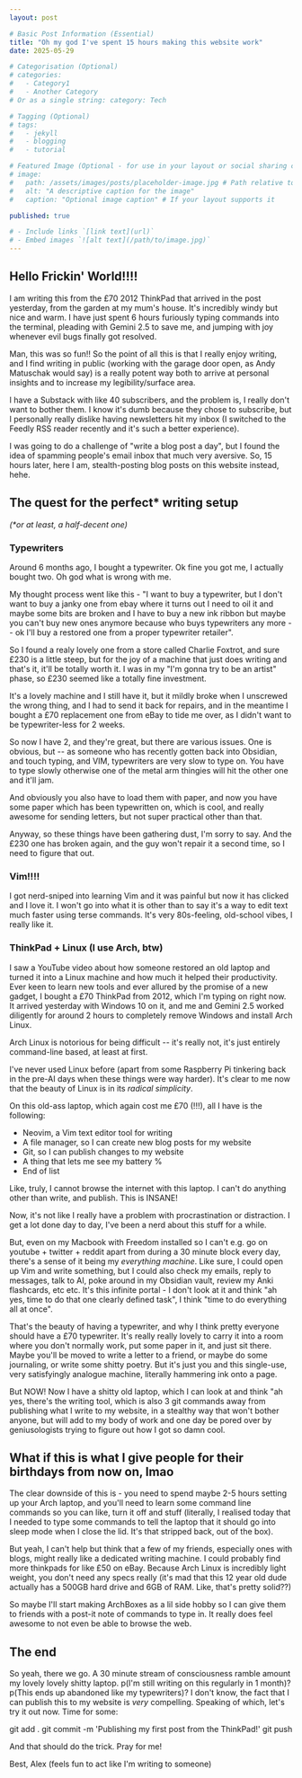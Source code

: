 ```yaml
---
layout: post

# Basic Post Information (Essential)
title: "Oh my god I've spent 15 hours making this website work" 
date: 2025-05-29

# Categorisation (Optional)
# categories: 
#   - Category1
#   - Another Category
# Or as a single string: category: Tech

# Tagging (Optional)
# tags:
#   - jekyll
#   - blogging
#   - tutorial

# Featured Image (Optional - for use in your layout or social sharing cards)
# image:
#   path: /assets/images/posts/placeholder-image.jpg # Path relative to your site root
#   alt: "A descriptive caption for the image"
#   caption: "Optional image caption" # If your layout supports it

published: true 

# - Include links `[link text](url)`
# - Embed images `![alt text](/path/to/image.jpg)`
---
```


## Hello Frickin' World!!!! 
I am writing this from the £70 2012 ThinkPad that arrived in the post yesterday,
from the garden at my mum's house. It's incredibly windy but nice and warm. I
have just spent 6 hours furiously typing commands into the terminal, pleading
with Gemini 2.5 to save me, and jumping with joy whenever evil bugs finally got
resolved. 

Man, this was so fun!! So the point of all this is that I really enjoy writing,
and I find writing in public (working with the garage door open, as Andy
Matuschak would say) is a really potent way both to arrive at personal insights
and to increase my legibility/surface area. 

I have a Substack with like 40 subscribers, and the problem is, I really don't
want to bother them. I know it's dumb because they chose to subscribe, but I
personally really dislike having newsletters hit my inbox (I switched to the
Feedly RSS reader recently and it's such a better experience). 

I was going to do a challenge of "write a blog post a day", but I found the idea
of spamming people's email inbox that much very aversive. So, 15 hours later,
here I am, stealth-posting blog posts on this website instead, hehe. 

## The quest for the perfect* writing setup
_(*or at least, a half-decent one)_
### Typewriters
Around 6 months ago, I bought a typewriter. Ok fine you got me, I actually
bought two. Oh god what is wrong with me. 

My thought process went like this - "I want to buy a typewriter, but I don't
want to buy a janky one from ebay where it turns out I need to oil it and maybe
some bits are broken and I have to buy a new ink ribbon but maybe you can't buy
new ones anymore because who buys typewriters any more -- ok I'll buy a restored
one from a proper typewriter retailer". 

So I found a realy lovely one from a store called Charlie Foxtrot, and sure £230
is a little steep, but for the joy of a machine that just does writing and
that's it, it'll be totally worth it. I was in my "I'm gonna try to be an
artist" phase, so £230 seemed like a totally fine investment. 

It's a lovely machine and I still have it, but it mildly broke when I unscrewed
the wrong thing, and I had to send it back for repairs, and in the meantime I
bought a £70 replacement one from eBay to tide me over, as I didn't want to be
typewriter-less for 2 weeks. 

So now I have 2, and they're great, but there are various issues. One is
obvious, but -- as someone who has recently gotten back into Obsidian, and touch
typing, and VIM, typewriters are very slow to type on. You have to type slowly
otherwise one of the metal arm thingies will hit the other one and it'll jam. 

And obviously you also have to load them with paper, and now you have some paper
which has been typewritten on, which is cool, and really awesome for sending
letters, but not super practical other than that. 

Anyway, so these things have been gathering dust, I'm sorry to say. And the £230
one has broken again, and the guy won't repair it a second time, so I need to
figure that out.
### Vim!!!!
I got nerd-sniped into learning Vim and it was painful but now it has clicked
and I love it. I won't go into what it is other than to say it's a way to edit
text much faster using terse commands. It's very 80s-feeling, old-school vibes,
I really like it. 
### ThinkPad + Linux (I use Arch, btw)
I saw a YouTube video about how someone restored an old laptop and turned it
into a Linux machine and how much it helped their productivity. Ever keen to
learn new tools and ever allured by the promise of a new gadget, I bought a £70
ThinkPad from 2012, which I'm typing on right now. It arrived yesterday with
Windows 10 on it, and me and Gemini 2.5 worked diligently for around 2 hours to
completely remove Windows and install Arch Linux.

Arch Linux is notorious for being difficult -- it's really not, it's just
entirely command-line based, at least at first. 

I've never used Linux before (apart from some Raspberry Pi tinkering back in the
pre-AI days when these things were way harder). It's clear to me now that the
beauty of Linux is in its *radical simplicity*. 

On this old-ass laptop, which again cost me £70 (!!!), all I have is the
following:

- Neovim, a Vim text editor tool for writing
- A file manager, so I can create new blog posts for my website
- Git, so I can publish changes to my website
- A thing that lets me see my battery %
- End of list

Like, truly, I cannot browse the internet with this laptop. I can't do anything
other than write, and publish. This is INSANE!

Now, it's not like I really have a problem with procrastination or distraction.
I get a lot done day to day, I've been a nerd about this stuff for a while. 

But, even on my Macbook with Freedom installed so I can't e.g. go on youtube +
twitter + reddit apart from during a 30 minute block every day, there's a sense
of it being my _everything machine_. Like sure, I could open up Vim and write
something, but I could also check my emails, reply to messages, talk to AI, poke
around in my Obsidian vault, review my Anki flashcards, etc etc. It's this
infinite portal - I don't look at it and think "ah yes, time to do that one
clearly defined task", I think "time to do everything all at once". 

That's the beauty of having a typewriter, and why I think pretty everyone should
have a £70 typewriter. It's really really lovely to carry it into a room where
you don't normally work, put some paper in it, and just sit there. Maybe you'll
be moved to write a letter to a friend, or maybe do some journaling, or write
some shitty poetry. But it's just you and this single-use, very satisfyingly
analogue machine, literally hammering ink onto a page. 

But NOW! Now I have a shitty old laptop, which I can look at and think "ah yes,
there's the writing tool, which is also 3 git commands away from publishing what
I write to my website, in a stealthy way that won't bother anyone, but will add
to my body of work and one day be pored over by geniusologists trying to figure
out how I got so damn cool.

## What if this is what I give people for their birthdays from now on, lmao
The clear downside of this is - you need to spend maybe 2-5 hours setting up
your Arch laptop, and you'll need to learn some command line commands so you can
like, turn it off and stuff (literally, I realised today that I needed to type
some commands to tell the laptop that it should go into sleep mode when I close
the lid. It's that stripped back, out of the box).

But yeah, I can't help but think that a few of my friends, especially ones with
blogs, might really like a dedicated writing machine. I could probably find
more thinkpads for like £50 on eBay. Because Arch Linux is incredibly light
weight, you don't need any specs really (it's mad that this 12 year old dude
actually has a 500GB hard drive and 6GB of RAM. Like, that's pretty solid??)

So maybe I'll start making ArchBoxes as a lil side hobby so I can give them to
friends with a post-it note of commands to type in. It really does feel awesome
to not even be able to browse the web. 

## The end
So yeah, there we go. A 30 minute stream of consciousness ramble amount my
lovely lovely shitty laptop. p(I'm still writing on this regularly in 1 month)?
p(This ends up abandoned like my typewriters)? I don't know, the fact that I can
publish this to my website is _very_ compelling. Speaking of which, let's try it
out now. Time for some:

git add .
git commit -m 'Publishing my first post from the ThinkPad!'
git push

And that should do the trick. Pray for me!

Best, 
Alex 
(feels fun to act like I'm writing to someone)
